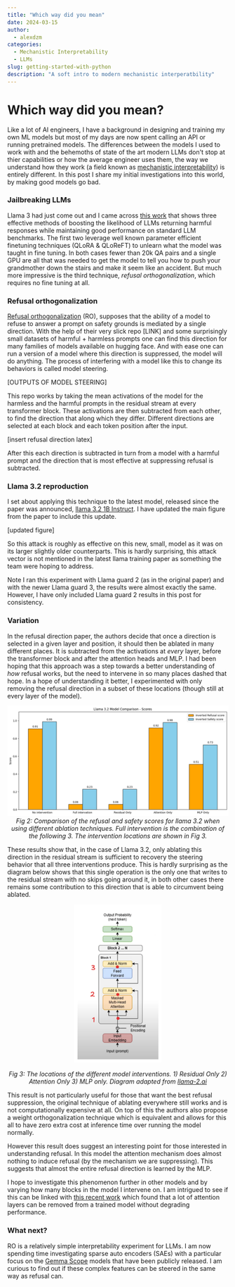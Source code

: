 ```yaml
---
title: "Which way did you mean"
date: 2024-03-15
author:
  - alexdzm
categories:
  - Mechanistic Interpretability
  - LLMs
slug: getting-started-with-python
description: "A soft intro to modern mechanistic interperatbility"
---
```


# Which way did you mean?
Like a lot of AI engineers, I have a background in designing and training my own ML models but most of my days are now spent calling an API or running pretrained models. The differences between the models I used to work with and the behemoths of state of the art modern LLMs don't stop at thier capabilities or how the average engineer uses them, the way we understand how they work (a field known as [mechanistic interpretability](https://www.neelnanda.io/mechanistic-interpretability/getting-started)) is entirely different. In this post I share my initial investigations into this world, by making good models go bad.

### Jailbreaking LLMs

Llama 3 had just come out and I came across [this work](https://arxiv.org/pdf/2407.01376v1) that shows three effective methods of boosting the likelihood of LLMs returning harmful responses while maintaining good performance on standard LLM benchmarks. The first two leverage well known parameter efficient finetuning techniques (QLoRA & QLoReFT) to unlearn what the model was taught in fine tuning. In both cases fewer than 20k QA pairs and a single GPU are all that was needed to get the model to tell you how to push your grandmother down the stairs and make it seem like an accident. But much more impressive is the third technique, *refusal orthogonalization*, which requires no fine tuning at all.
 
### Refusal orthogonalization 

[Refusal orthogonalization](https://arxiv.org/abs/2406.11717) (RO), supposes that the ability of a model to refuse to answer a prompt on safety grounds is mediated by a single direction. With the help of their very slick repo [LINK] and some surprisingly small datasets of harmful + harmless prompts one can find this direction for many families of models available on hugging face. And with ease one can run a version of a model where this direction is suppressed, the model will do anything. The process of interfering with a model like this to change its behaviors is called model steering.

[OUTPUTS OF MODEL STEERING]

This repo works by taking the mean activations of the model for the harmless and the harmful prompts in the residual stream at every transformer block. These activations are then subtracted from each other, to find the direction that along which they differ. Different directions are selected at each block and each token position after the input.

[insert refusal direction latex]

After this each direction is subtracted in turn from a model with a harmful prompt and the direction that is most effective at suppressing refusal is subtracted.

### Llama 3.2 reproduction

I set about applying this technique to the latest model, released since the paper was announced, [llama 3.2 1B Instruct](https://huggingface.co/meta-llama/Llama-3.2-1B-Instruct). I have updated the main figure from the paper to include this update.

[updated figure]

So this attack is roughly as effective on this new, small, model as it was on its larger slightly older counterparts. This is hardly surprising, this attack vector is not mentioned in the latest llama training paper as something the team were hoping to address.

Note I ran this experiment with Llama guard 2 (as in the original paper) and with the newer Llama guard 3, the results were almost exactly the same. However, I have only included Llama guard 2 results in this post for consistency. 

### Variation

In the refusal direction paper, the authors decide that once a direction is selected in a given layer and position, it should then be ablated in many different places. It is subtracted from the activations at *every* layer, before the transformer block and after the attention heads and MLP. I had been hoping that this approach was a step towards a better understanding of *how* refusal works, but the need to intervene in so many places dashed that hope. In a hope of understanding it better, I experimented with only removing the refusal direction in a subset of these locations (though still at every layer of the model). 
<center>

![Comparison of ablation strategies](../../static/llama_intervention_plot.png)
*Fig 2: Comparison of the refusal and safety scores for llama 3.2 when using different ablation techniques. Full intervention is the combination of the following 3. The intervention locations are shown in Fig 3.*
</center>

These results show that, in the case of Llama 3.2, only ablating this direction in the residual stream is sufficient to recovery the steering behavior that all three interventions produce. This is hardly surprising as the diagram below shows that this single operation is the only one that writes to the residual stream with no skips going around it, in both other cases there remains some contribution to this direction that is able to circumvent being ablated.
<center>

<img src="../../static/llama_diagram.png" alt="llama structure" width="200"/>

*Fig 3: The locations of the different model interventions. 1) Residual Only 2) Attention Only 3) MLP only. Diagram adapted from [llama-2.ai](https://llama-2.ai/llama-2-explained/)*
</center>
This result is not particularly useful for those that want the best refusal suppression, the original technique of ablating everywhere still works and is not computationally expensive at all. On top of this the authors also propose a weight orthogonalization technique which is equivalent and allows for this all to have zero extra cost at inference time over running the model normally.

However this result does suggest an interesting point for those interested in understanding refusal. In this model the attention mechanism does almost nothing to induce refusal (by the mechanism we are suppressing). This suggests that almost the entire refusal direction is learned by the MLP.

I hope to investigate this phenomenon further in other models and by varying how many blocks in the model I intervene on. I am intrigued to see if this can be linked with [this recent work](https://arxiv.org/abs/2406.15786) which found that a lot of attention layers can be removed from a trained model without degrading performance.

### What next?

RO is a relatively simple interpretability experiment for LLMs. I am now spending time investigating sparse auto encoders (SAEs) with a particular focus on the [Gemma Scope](https://ai.google.dev/gemma/docs/gemma_scope) models that have been publicly released. I am curious to find out if these complex features can be steered in the same way as refusal can.